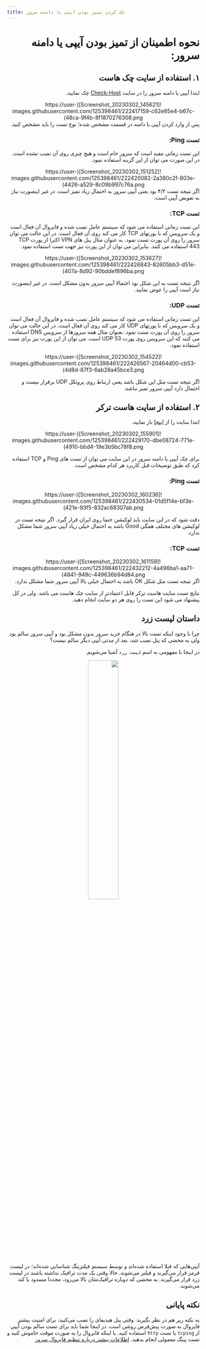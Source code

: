 ```yaml
---
title: چک کردن تمیز بودن آیپی یا دامنه سرور
---
```


<div dir="rtl" markdown=1>

# نحوه اطمینان از تمیز بودن آیپی یا دامنه سرور:

## ۱. استفاده از سایت چک هاست
ابتدا آیپی یا دامنه سرور را در سایت [Check-Host](https://check-host.net/) چک نمایید.

<div align=center markdown=1>
![Screenshot_20230302_145621](https://user-images.githubusercontent.com/125398461/222417159-c62e65e4-b67c-48ca-9f4b-8f1870276308.png)
</div>
پس از وارد کردن آیپی یا دامنه در قسمت مشخص شده؛ نوع تست را باید مشخص کنید.

### تست Ping:
این تست زمانی مفید است که سرور خام است و هیچ چیزی روی آن نصب نشده است. در این صورت می توان از این گزینه استفاده نمود.

<div align=center markdown=1>
![Screenshot_20230302_151252](https://user-images.githubusercontent.com/125398461/222420082-2a380c2f-803e-4426-a529-8c09b997c76a.png)
</div>
اگر نتیجه تست ۴/۴ بود یعنی آیپی سرور به احتمال زیاد تمیز است. در غیر اینصورت نیاز به تعویض آیپی است.

### تست TCP:
 این تست زمانی استفاده می شود که سیستم عامل نصب شده و فایروال آن فعال است و یک سرویس که با پورتهای TCP کار می کند روی آن فعال است. در این حالت می توان سرور را روی آن پورت تست نمود. به عنوان مثال پنل های VPN اکثرا از پورت TCP 443 استفاده می کنند. بنابراین می توان از این پورت نیز جهت تست استفاده نمود.

<div align=center markdown=1>
![Screenshot_20230302_153627](https://user-images.githubusercontent.com/125398461/222426843-82605bb3-d51e-407a-8d92-90bddef896ba.png)
</div>

اگر نتیجه تست به این شکل بود احتمالا آیپی سرور بدون مشکل است. در غیر اینصورت نیاز است آیپی را عوض نمایید.
### تست UDP:
 این تست زمانی استفاده می شود که سیستم عامل نصب شده و فایروال آن فعال است و یک سرویس که با پورتهای UDP کار می کند روی آن فعال است. در این حالت می توان سرور را روی آن پورت تست نمود. بعنوان مثال همه سرورها از سرویس DNS استفاده می کنند که این سرویس روی پورت UDP 53 است. می توان از این پورت نیز برای تست استفاده نمود.

<div align=center markdown=1>
![Screenshot_20230302_154522](https://user-images.githubusercontent.com/125398461/222426567-20464d00-cb53-4d8d-87f3-6ab28a45bce3.png)
</div>

اگر نتیجه تست مثل این شکل باشد یعنی ارتباط روی پروتکل UDP برقرار نیست و احتمال دارد آیپی سرور تمیز نباشد.


## ۲. استفاده از سایت هاست ترکر
ابتدا سایت را از [اینجا](https://www.host-tracker.com/en/ic) باز نمایید.

<div align=center markdown=1>
![Screenshot_20230302_155901](https://user-images.githubusercontent.com/125398461/222429170-dbe08724-771e-4910-bbd4-19e3b5bc78f8.png)
</div>

برای چک آیپی یا دامنه سرور در این سایت می توان از تست های Ping و TCP استفاده کرد که طبق توضیحات قبل کاربرد هر کدام مشخص است.

### تست Ping:

<div align=center markdown=1>
![Screenshot_20230302_160236](https://user-images.githubusercontent.com/125398461/222430534-01d5f14e-bf3e-421e-93f5-832ac68307ab.png)
</div>

دقت شود که در این سایت باید لوکیشن حتما روی ایران قرار گیرد.
اگر نتیجه تست در لوکیشن های مختلف همگی Good باشد به احتمال خیلی زیاد آیپی سرور شما مشکل ندارد.

### تست TCP:

<div align=center markdown=1>
![Screenshot_20230302_161159](https://user-images.githubusercontent.com/125398461/222432212-4a496ba1-aa71-4841-949c-449636b94d84.png)

</div>
اگر نتیجه تست مثل شکل OK باشد به احتمال خیلی بالا آیپی سرور شما مشکل ندارد.


نتایج تست سایت هاست ترکر قابل اعتمادتر از سایت چک هاست می باشد. ولی در کل پیشنهاد می شود این تست را روی هر دو سایت انجام دهید.

## داستان لیست زرد

چرا با وجود اینکه تست بالا در هنگام خرید سرور بدون مشکل بود و آیپی سرور سالم بود ولی به محضی که پنل نصب شد، بعد از مدتی آیپی دیگر سالم نیست؟ 

در اینجا با مفهومی به اسم `لیست زرد` آشنا می‌شویم.

<div align=center markdown=1>
<img width=40% src="https://github.com/hiddify/hiddify-config/assets/125398461/242a64b6-8075-4892-bb0f-de13b158a33a" />
</div>

آیپی‌هایی که قبلا استفاده شده‌اند و توسط سیستم فیلترینگ شناسایی شده‌اند؛ در لیست قرمز قرار می‌گیرند و فیلتر می‌شوند. حالا وقتی یک مدت ترافیک نداشته باشند در لیست زرد قرار می‌گیرند. به محضی که دوباره ترافیک‌شان بالا می‌رود، مجددا مسدود یا کند می‌شوند.

## نکته پایانی
یه نکته ریز هم در نظر بگیرید. وقتی پنل هیدیفای را نصب می‌کنید، برای امنیت بیشتر فایروال به صورت پیش‌فرض روشن است. در اینجا شما باید برای تست سالم بودن آیپی از `tcping` یا تست `http` استفاده کنید. یا اینکه فایروال را به صورت موقت خاموش کنید و تست پینگ معمولی انجام بدهید. [اطلاعات بیشتر درباره تنظیم فایروال سرور](/fa/manager/basic-concepts-and-troubleshooting/How-to-setup-Firewall-on-Hiddify-panel/)
